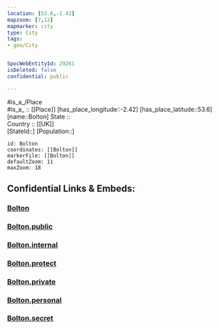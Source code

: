 ```yaml
---
location: [53.6,-2.42] 
mapzoom: [7,12] 
mapmarker: city 
type: City
tags:
- geo/City


SpocWebEntityId: 29261
isDeleted: false
confidential: public

---
```

#is_a_/Place  
#is_a_ :: [[Place]] 
[has_place_longitude::-2.42] 
[has_place_latitude::53.6] 
[name::Bolton] 
State ::  
Country :: [[UK]]  
[StateId::] 
[Population::] 



```leaflet
id: Bolton
coordinates: [[Bolton]] 
markerFile: [[Bolton]] 
defaultZoom: 11 
maxZoom: 18
```


## Confidential Links & Embeds: 

### [Bolton](/_Standards/Earth/Continent/Europe/Europe~North/UK/England/Regions~England/North_West_England/Manchester,County/Bolton,County/cities~Bolton/Bolton.md) 

### [Bolton.public](/_public/Earth/Continent/Europe/Europe~North/UK/England/Regions~England/North_West_England/Manchester,County/Bolton,County/cities~Bolton/Bolton.public.md) 

### [Bolton.internal](/_internal/Earth/Continent/Europe/Europe~North/UK/England/Regions~England/North_West_England/Manchester,County/Bolton,County/cities~Bolton/Bolton.internal.md) 

### [Bolton.protect](/_protect/Earth/Continent/Europe/Europe~North/UK/England/Regions~England/North_West_England/Manchester,County/Bolton,County/cities~Bolton/Bolton.protect.md) 

### [Bolton.private](/_private/Earth/Continent/Europe/Europe~North/UK/England/Regions~England/North_West_England/Manchester,County/Bolton,County/cities~Bolton/Bolton.private.md) 

### [Bolton.personal](/_personal/Earth/Continent/Europe/Europe~North/UK/England/Regions~England/North_West_England/Manchester,County/Bolton,County/cities~Bolton/Bolton.personal.md) 

### [Bolton.secret](/_secret/Earth/Continent/Europe/Europe~North/UK/England/Regions~England/North_West_England/Manchester,County/Bolton,County/cities~Bolton/Bolton.secret.md)

